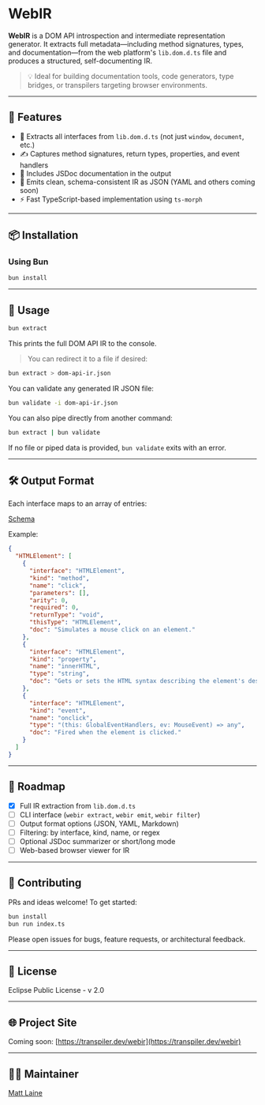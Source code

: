 # WebIR

**WebIR** is a DOM API introspection and intermediate representation generator. It extracts full metadata—including method signatures, types, and documentation—from the web platform's `lib.dom.d.ts` file and produces a structured, self-documenting IR.

> 💡 Ideal for building documentation tools, code generators, type bridges, or transpilers targeting browser environments.

---

## 🔧 Features

- 🧠 Extracts all interfaces from `lib.dom.d.ts` (not just `window`, `document`, etc.)
- ✍️ Captures method signatures, return types, properties, and event handlers
- 📘 Includes JSDoc documentation in the output
- 🧩 Emits clean, schema-consistent IR as JSON (YAML and others coming soon)
- ⚡ Fast TypeScript-based implementation using `ts-morph`

---

## 📦 Installation

### Using Bun

```bash
bun install
```

---

## 🚀 Usage

```bash
bun extract
```

This prints the full DOM API IR to the console.

> You can redirect it to a file if desired:

```bash
bun extract > dom-api-ir.json
```

You can validate any generated IR JSON file:

```bash
bun validate -i dom-api-ir.json
```
You can also pipe directly from another command:

```bash
bun extract | bun validate
```

If no file or piped data is provided, `bun validate` exits with an error.

---

## 🛠️ Output Format

Each interface maps to an array of entries:

[Schema](./resources/ir.schema.json)

Example:
```json
{
  "HTMLElement": [
    {
      "interface": "HTMLElement",
      "kind": "method",
      "name": "click",
      "parameters": [],
      "arity": 0,
      "required": 0,
      "returnType": "void",
      "thisType": "HTMLElement",
      "doc": "Simulates a mouse click on an element."
    },
    {
      "interface": "HTMLElement",
      "kind": "property",
      "name": "innerHTML",
      "type": "string",
      "doc": "Gets or sets the HTML syntax describing the element's descendants."
    },
    {
      "interface": "HTMLElement",
      "kind": "event",
      "name": "onclick",
      "type": "(this: GlobalEventHandlers, ev: MouseEvent) => any",
      "doc": "Fired when the element is clicked."
    }
  ]
}
```

---

## 🔮 Roadmap

- [x] Full IR extraction from `lib.dom.d.ts`
- [ ] CLI interface (`webir extract`, `webir emit`, `webir filter`)
- [ ] Output format options (JSON, YAML, Markdown)
- [ ] Filtering: by interface, kind, name, or regex
- [ ] Optional JSDoc summarizer or short/long mode
- [ ] Web-based browser viewer for IR

---

## 🤝 Contributing

PRs and ideas welcome! To get started:

```bash
bun install
bun run index.ts
```

Please open issues for bugs, feature requests, or architectural feedback.

---

## 📄 License

Eclipse Public License - v 2.0

---

## 🌐 Project Site

Coming soon: [https://transpiler.dev/webir](https://transpiler.dev/webir)

---

## 🧑‍💻 Maintainer

[Matt Laine](https://github.com/brain-fuel)
